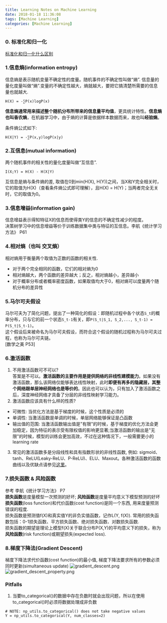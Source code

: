 ```yaml
---
title: Learning Notes on Machine Learning
date: 2018-01-18 11:36:08
tags: [Machine Learning]
categories: [Machine Learning]
---
```

### 0. 标准化和归一化
[标准化和归一化什么区别](https://www.zhihu.com/question/20467170)
### 1.信息熵(information entropy)
信息熵是表示随机变量不确定性的度量。随机事件的不确定性叫做“熵”. 信息量的量化度量叫做“熵”.变量的不确定性越大，熵就越大，要把它搞清楚所需要的信息量也就越大.  
```
H(X) = -∑P(x)logP(x)
```
**信息熵通常用来描述整个随机分布所带来的信息量平均值**，更具统计特性。**信息熵也叫香农熵**，在机器学习中，由于熵的计算是依据样本数据而来，故也叫**经验熵**。  

条件熵公式如下:  
```
H(X|Y) = -∑P(x,y)logP(x|y)
```

### 2.互信息(mutual information)
两个随机事件的相关性的量化度量叫做“互信息”.  
```
I(X;Y) = H(X) - H(X|Y)
```
互信息是熵与条件熵的差, 取值在0到min(H(X), H(Y))之间，当X和Y完全相关时，它的取值为H(X)（查看条件熵公式即可理解），且H(X) = H(Y)；当两者完全无关时，它的取值为0。

### 3.信息增益(information gain)
信息增益表示得知特征X的信息而使得类Y的信息的不确定性减少的程度。  
决策树学习中的信息增益等价于训练数据集中类与特征的互信息。李航《统计学习方法》 P61  

### 4.相对熵（也叫 交叉熵）
相对熵用于衡量两个取值为正数的函数的相关性.  
+ 对于两个完全相同的函数，它们的相对熵为0
+ 相对熵越大，两个函数的差异越大；反之，相对熵越小，差异越小
+ 对于概率分布或者概率密度函数，如果取值均大于0，相对熵可以度量两个随机分布的差异性

### 5.马尔可夫假设
马尔可夫为了简化问题，提出了一种简化的假设：即随机过程中各个状态`S_t`的概率分布，只与它的前一个状态`S_t-1`有关，即`P(S_t|S_1, S_2,..., S_t-1) = P(S_t|S_t-1)`。  
这个假设后来被命名为马尔可夫假设，而符合这个假设的随机过程称为马尔可夫过程，也称为马尔可夫链。  
[数学之美 P53]  

### 6.激活函数
1. 不用激活函数可不可以?  
 答案是不可以。**激活函数的主要作用是提供网络的非线性建模能力**。如果没有激活函数，那么该网络仅能够表达线性映射，此时**即便有再多的隐藏层，其整个网络跟单层神经网络也是等价的**。因此也可以认为，只有加入了激活函数之后，深度神经网络才具备了分层的非线性映射学习能力。
2. 激活函数应该具有什么样的性质?  
 * 可微性: 当优化方法是基于梯度的时候，这个性质是必须的
 * 单调性: 当激活函数是单调的时候，单层网络能够保证是凸函数
 * 输出值的范围: 当激活函数输出值是"有限"的时候，基于梯度的优化方法会更加稳定，因为特征的表示受有限权值的影响更显著;当激活函数的输出是"无限"的时候，模型的训练会更加高效，不过在这种情况下，一般需要更小的learning rate
3. 常见的激活函数多是分段线性和具有指数形状的非线性函数, 例如: sigmoid、tanh、ReLU(Leaky-ReLU、P-ReLU)、ELU、Maxout。各种激活函数的函数曲线以及优缺点请参见[这里][深度学习笔记(三)：激活函数和损失函数]。

### 7.损失函数 & 风险函数
参考 李航《统计学习方法》 P7  
**损失函数**是度量模型一次预测的好坏; **风险函数**是度量平均意义下模型预测的好坏  
**损失函数**(loss function)和代价函数(cost function)是同一个东西, 用来度量预测错误的程度.  
损失函数是预测值f(X)和真实值Y的非负实值函数，记作L(Y, f(X)). 常用的损失函数包括：0-1损失函数、平方损失函数、绝对损失函数、对数损失函数.  
损失函数的期望是理论上模型f(X)关于联合分布P(X,Y)的平均意义下的损失，称为**风险函数**(risk function)或期望损失(expected loss).  

<!-- References -->
[深度学习笔记(三)：激活函数和损失函数]: http://blog.csdn.net/u014595019/article/details/52562159

### 8.梯度下降法(Gradient Descent)
梯度下降法求代价函数(cost function)的最小值, 梯度下降法要求所有的参数必须同时更新(simultaneous update)
![gradient_descent.png](./gradient_descent.png)
![gradient_descent_property.png](./gradient_descent_property.png)

### Pitfalls
1. 当要to_categorical()的数据中存在负数时就会出现问题，所以在使用to_categorical()时必须将数据处理成非负数
```
# NOTE: np_utils.to_categorical() does not take negative values
Y = np_utils.to_categorical(Y, num_classes=2)
```